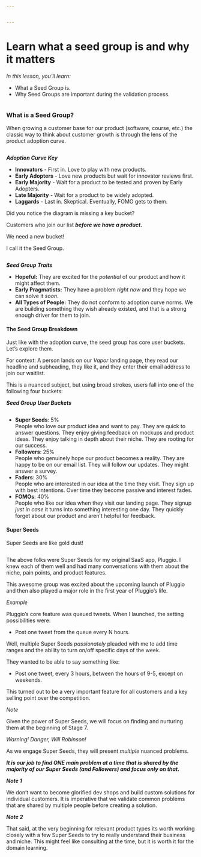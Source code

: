 ```yaml
---


---
```


<h1 id="learn-what-a-seed-group-is-and-why-it-matters">Learn what a seed group is and why it matters</h1>
<p><em>In this lesson, you’ll learn:</em></p>
<ul>
<li>What a Seed Group is.</li>
<li>Why Seed Groups are important during the validation process.</li>
</ul>
<p><img src="https://s3.amazonaws.com/nugget.one/academy/sprouts.jpg" alt=""></p>
<h3 id="what-is-a-seed-group">What is a Seed Group?</h3>
<p>When growing a customer base for our product (software, course, etc.) the classic way to think about customer growth is through the lens of the product adoption curve.</p>
<p><img src="https://s3.amazonaws.com/nugget.one/academy/adoption-curve.png" alt=""></p>
<p><strong><em>Adoption Curve Key</em></strong></p>
<ul>
<li><strong>Innovators</strong>  - First in. Love to play with new products.</li>
<li><strong>Early Adopters</strong>  - Love new products but wait for innovator reviews first.</li>
<li><strong>Early Majority</strong>  - Wait for a product to be tested and proven by Early Adopters.</li>
<li><strong>Late Majority</strong>  - Wait for a product to be widely adopted.</li>
<li><strong>Laggards</strong>  - Last in. Skeptical. Eventually, FOMO gets to them.</li>
</ul>
<p>Did you notice the diagram is missing a key bucket?</p>
<p>Customers who join our list  <strong><em>before we have a product.</em></strong></p>
<p>We need a new bucket!</p>
<p>I call it the Seed Group.</p>
<p><img src="https://s3.amazonaws.com/nugget.one/academy/adoption-curve-seed.png" alt=""></p>
<p><strong><em>Seed Group Traits</em></strong></p>
<ul>
<li><strong>Hopeful:</strong>  They are excited for the  <em>potential</em>  of our product and how it might affect them.</li>
<li><strong>Early Pragmatists:</strong>  They have a problem  <em>right now</em>  and they hope we can solve it  <em>soon</em>.</li>
<li><strong>All Types of People:</strong>  They do not conform to adoption curve norms. We are building something they wish already existed, and that is a strong enough driver for them to join.</li>
</ul>
<h4 id="the-seed-group-breakdown">The Seed Group Breakdown</h4>
<p>Just like with the adoption curve, the seed group has core user buckets. Let’s explore them.</p>
<p>For context: A person lands on our  <em>Vapor</em>  landing page, they read our headline and subheading, they like it, and they enter their email address to join our waitlist.</p>
<p>This is a nuanced subject, but using broad strokes, users fall into one of the following four buckets:</p>
<p><strong><em>Seed Group User Buckets</em></strong></p>
<p><img src="https://s3.amazonaws.com/nugget.one/academy/seed-group.png" alt=""></p>
<ul>
<li><strong>Super Seeds</strong>: 5%<br>
People who love our product idea and want to pay. They are quick to answer questions. They enjoy giving feedback on mockups and product ideas. They enjoy talking in depth about their niche. They are rooting for our success.</li>
<li><strong>Followers</strong>: 25%<br>
People who genuinely hope our product becomes a reality. They are happy to be on our email list. They will follow our updates. They might answer a survey.</li>
<li><strong>Faders</strong>: 30%<br>
People who are interested in our idea at the time they visit. They sign up with best intentions. Over time they become passive and interest fades.</li>
<li><strong>FOMOs</strong>: 40%<br>
People who like our idea when they visit our landing page. They signup  <em>just in case</em>  it turns into something interesting one day. They quickly forget about our product and aren’t helpful for feedback.</li>
</ul>
<h4 id="super-seeds">Super Seeds</h4>
<p>Super Seeds are like gold dust!</p>
<p><img src="https://s3.amazonaws.com/nugget.one/academy/seed-group.jpg" alt=""></p>
<p>The above folks were Super Seeds for my original SaaS app, Pluggio. I knew each of them well and had many conversations with them about the niche, pain points, and product features.</p>
<p>This awesome group was excited about the upcoming launch of Pluggio and then also played a major role in the first year of Pluggio’s life.</p>
<p><em>Example</em></p>
<p>Pluggio’s core feature was queued tweets. When I launched, the setting possibilities were:</p>
<ul>
<li>Post one tweet from the queue every N hours.</li>
</ul>
<p>Well, multiple Super Seeds  <em>passionately</em>  pleaded with me to add time ranges and the ability to turn on/off specific days of the week.</p>
<p>They wanted to be able to say something like:</p>
<ul>
<li>Post one tweet, every 3 hours, between the hours of 9-5, except on weekends.</li>
</ul>
<p>This turned out to be a very important feature for all customers and a key selling point over the competition.</p>
<p><em>Note</em></p>
<p>Given the power of Super Seeds, we will focus on finding and nurturing them at the beginning of Stage 7.</p>
<p><em>Warning! Danger, Will Robinson!</em></p>
<p>As we engage Super Seeds, they will present  <em>multiple</em>  nuanced problems.</p>
<p><strong><em>It is our job to find ONE main problem at a time that is shared by the majority of our Super Seeds (and Followers) and focus only on that.</em></strong></p>
<p><strong><em>Note 1</em></strong></p>
<p>We don’t want to become glorified dev shops and build custom solutions for individual customers. It is imperative that we validate common problems that are shared by multiple people before creating a solution.</p>
<p><strong><em>Note 2</em></strong></p>
<p>That said, at the very beginning for relevant product types its worth working closely with a few Super Seeds to try to really understand their business and niche. This might feel like consulting at the time, but it is worth it for the domain learning.</p>

